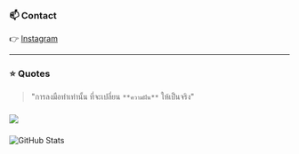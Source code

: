  <!-- ### Hi there 👋
🙋 สวัสดีครับ ผม กิตติ์ดนัย สกุลวรเกียรติ์ หรือตั้ว

🌱🌱 I’m currently learning Front-End, Back-End, DevOps & more 😍😄

---
-->
### 📫 Contact
 <!-- 👉 [Fackbook](https://web.facebook.com/people/Kitdanay-Tua/100002806193744/)<br> -->
 👉 [Instagram](https://www.instagram.com/kitdanay_01/?fbclid=IwAR3c5oLadb6dB8Yg0HRMTEKxr2hQGioofpKMqDEp7dkfumNrTcAeYK8MBqw)
 
---

### ⭐ Quotes
> "การลงมือทำเท่านั้น ที่จะเปลี่ยน `**ความฝัน**` ให้เป็นจริง"

### 
![](https://media.giphy.com/media/lrtPCNjE8Rdoky43VR/giphy.gif)


###
![GitHub Stats](https://github-readme-stats.vercel.app/api?username=kitdanay&show_icons=true)


<!--
**kitdanay/kitdanay** is a ✨ _special_ ✨ repository because its `README.md` (this file) appears on your GitHub profile.

Here are some ideas to get you started:

- 🔭 I’m currently working on ...
- 🌱 I’m currently learning ...
- 👯 I’m looking to collaborate on ...
- 🤔 I’m looking for help with ...
- 💬 Ask me about ...
- 📫 How to reach me: ...
- 😄 Pronouns: ...
- ⚡ Fun fact: ...
-->
